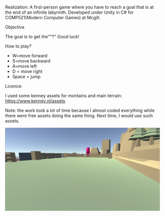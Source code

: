 Realization: A first-person game where you have to reach a goal that is at the end of an infinite labyrinth. Developed under Unity in C# for COMP521(Modern Computer Games) at Mcgill.

Objective

The goal is to get the""?" Good luck!

How to play?

- W=move forward 
- S=move backward 
- A=move left
- D = move right
- Space = jump

Licence:

I used some kenney assets for montains and main terrain: https://www.kenney.nl/assets

Note: the work took a lot of time because I almost coded everything while there were free assets doing the same thing. Next time, I would use such assets.

![alt text](https://github.com/carodak/Maze/blob/master/game.png)

